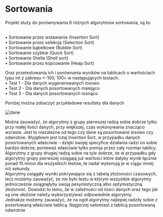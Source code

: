 # Sortowania

Projekt służy do porównywania 6 różnych algorytmów sortowania, są to:<br><br>

• Sortowanie przez wstawianie (Insertion Sort)<br>
• Sortowanie przez selekcję (Selection Sort)<br>
• Sortowanie bąbelkowe (Bubble Sort)<br>
• Sortowanie szybkie (Quick Sort)<br>
• Sortowanie Shella (Shell sort)<br>
• Sortowanie przez kopcowanie (Heap Sort)<br>

Oraz przetestowania ich i porównania wyników na tablicach o wartościach typu int z zakresu <-100; 100> w następujących testach:<br>
• Test 1 - Dla danych wygenerowanych losowo<br>
• Test 2 - Dla danych posortowanych malejąco<br>
• Test 3 - Dla danych posortowanych rosnąco<br>

Poniżej można zobaczyć przykładowe resultaty dla danych <br>

![dane](https://i.imgur.com/YyK4Sjt.png)

Można zauważyć, że algorytmy z grupy pierwszej radzą sobie dobrze tylko przy małej ilości danych, przy większej, czas wykonywania znacząco wzrasta. Jest to niezależne od tego czy dane są posortowane losowo czy odwrotnie. Wyjątkiem jest tutaj Insertion Sort, w przypadku danych posortowanych właściwie –  dzięki swojej specyfice działania radzi on sobie bardzo dobrze, ponieważ właściwie tylko pomija przez cały rozmiar tablicy.<br> 
Algorytmy z grupy drugiej radzą sobie na tyle dobrze, że w przypadku gdy algorytmy grupy pierwszej osiągają już wartości które dałyby wynik łącznie ponad 15 minut dla wszystkich testów, te nadal wykonują je w ciągu mniej niż sekundy.<br>
Algorytmy osiągały wyniki pokrywające się z tabelą złożoności czasowych, lecz możemy zauważyć, że nie było testu w którym wszystkie algorytmy jednocześnie osiągnęłyby swoją pesymistyczną albo optymistyczną złożoność. Dowodzi to temu, że w zależności od ilości danych oraz tego jak są one ułożone należy wykorzystywać odpowiednie algorytmy. <br>
Jednakże możemy zauważyć, że  na ogół algorytmy najlepiej radziły sobie z posortowaną właściwie tablicą. Najgorzej natomiast z tablicą posortowaną odwrotnie <br>
